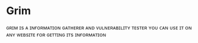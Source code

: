 # Grim
ɢʀɪᴍ ɪs ᴀ ɪɴғᴏʀᴍᴀᴛɪᴏɴ ɢᴀᴛʜᴇʀᴇʀ ᴀɴᴅ ᴠᴜʟɴᴇʀᴀʙɪʟɪᴛʏ ᴛᴇsᴛᴇʀ ʏᴏᴜ ᴄᴀɴ ᴜsᴇ ɪᴛ ᴏɴ ᴀɴʏ ᴡᴇʙsɪᴛᴇ ғᴏʀ ɢᴇᴛᴛɪɴɢ ɪᴛs ɪɴғᴏʀᴍᴀᴛɪᴏɴ
